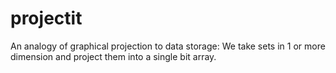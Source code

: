 projectit
=========

An analogy of graphical projection to data storage: We take sets in 1 or more dimension and project them into a single bit array.
